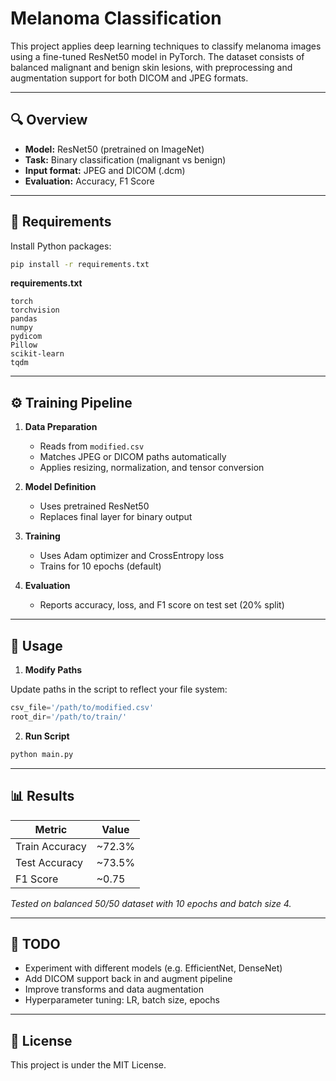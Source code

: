 
# Melanoma Classification

This project applies deep learning techniques to classify melanoma images using a fine-tuned ResNet50 model in PyTorch. The dataset consists of balanced malignant and benign skin lesions, with preprocessing and augmentation support for both DICOM and JPEG formats.

---

## 🔍 Overview

- **Model:** ResNet50 (pretrained on ImageNet)
- **Task:** Binary classification (malignant vs benign)
- **Input format:** JPEG and DICOM (.dcm)
- **Evaluation:** Accuracy, F1 Score

---


## 🧪 Requirements

Install Python packages:

```bash
pip install -r requirements.txt
```

**requirements.txt**
```
torch
torchvision
pandas
numpy
pydicom
Pillow
scikit-learn
tqdm
```

---

## ⚙️ Training Pipeline

1. **Data Preparation**  
   - Reads from `modified.csv`
   - Matches JPEG or DICOM paths automatically
   - Applies resizing, normalization, and tensor conversion

2. **Model Definition**  
   - Uses pretrained ResNet50
   - Replaces final layer for binary output

3. **Training**  
   - Uses Adam optimizer and CrossEntropy loss
   - Trains for 10 epochs (default)

4. **Evaluation**  
   - Reports accuracy, loss, and F1 score on test set (20% split)

---

## 🧾 Usage

1. **Modify Paths**

Update paths in the script to reflect your file system:
```python
csv_file='/path/to/modified.csv'
root_dir='/path/to/train/'
```

2. **Run Script**

```bash
python main.py
```

---

## 📊 Results

| Metric        | Value     |
|---------------|-----------|
| Train Accuracy | ~72.3%    |
| Test Accuracy  | ~73.5%    |
| F1 Score       | ~0.75     |

*Tested on balanced 50/50 dataset with 10 epochs and batch size 4.*

---

## 📌 TODO

- Experiment with different models (e.g. EfficientNet, DenseNet)
- Add DICOM support back in and augment pipeline
- Improve transforms and data augmentation
- Hyperparameter tuning: LR, batch size, epochs

---

## 📜 License

This project is under the MIT License.
